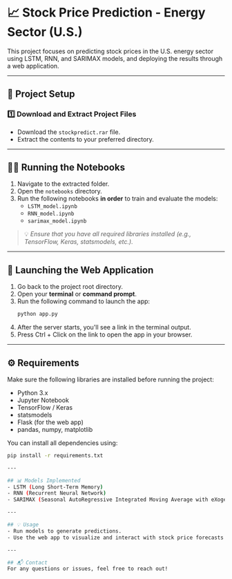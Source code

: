 
# 📈 Stock Price Prediction - Energy Sector (U.S.)

This project focuses on predicting stock prices in the U.S. energy sector using LSTM, RNN, and SARIMAX models, and deploying the results through a web application.

---

## 📁 Project Setup

### 1️⃣ Download and Extract Project Files  
- Download the `stockpredict.rar` file.  
- Extract the contents to your preferred directory.

---

## 🧑‍💻 Running the Notebooks

1. Navigate to the extracted folder.  
2. Open the `notebooks` directory.  
3. Run the following notebooks **in order** to train and evaluate the models:  
   - `LSTM_model.ipynb`  
   - `RNN_model.ipynb`  
   - `sarimax_model.ipynb`  

> 💡 *Ensure that you have all required libraries installed (e.g., TensorFlow, Keras, statsmodels, etc.).*

---

## 🚀 Launching the Web Application

1. Go back to the project root directory.  
2. Open your **terminal** or **command prompt**.  
3. Run the following command to launch the app:  
   ```bash
   python app.py
4. After the server starts, you'll see a link in the terminal output.
5. Press Ctrl + Click on the link to open the app in your browser.

---

## ⚙️ Requirements
Make sure the following libraries are installed before running the project:
- Python 3.x
- Jupyter Notebook
- TensorFlow / Keras
- statsmodels
- Flask (for the web app)
- pandas, numpy, matplotlib

You can install all dependencies using:
```bash
pip install -r requirements.txt

---

## 📊 Models Implemented
- LSTM (Long Short-Term Memory)
- RNN (Recurrent Neural Network)
- SARIMAX (Seasonal AutoRegressive Integrated Moving Average with eXogenous factors)

---

## 💡 Usage
- Run models to generate predictions.
- Use the web app to visualize and interact with stock price forecasts.

---

## 📬 Contact
For any questions or issues, feel free to reach out!
